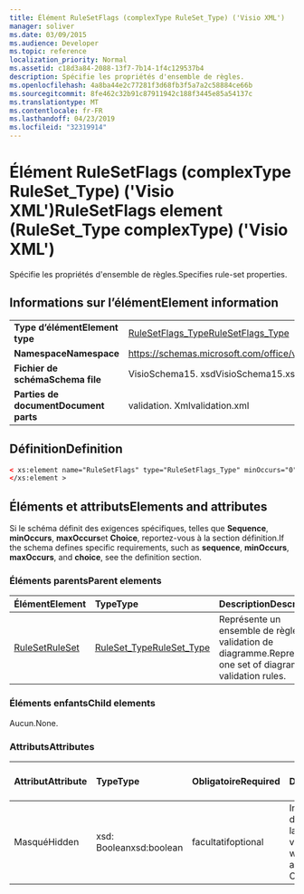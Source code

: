 ```yaml
---
title: Élément RuleSetFlags (complexType RuleSet_Type) ('Visio XML')
manager: soliver
ms.date: 03/09/2015
ms.audience: Developer
ms.topic: reference
localization_priority: Normal
ms.assetid: c18d3a84-2088-13f7-7b14-1f4c129537b4
description: Spécifie les propriétés d'ensemble de règles.
ms.openlocfilehash: 4a8ba44e2c77281f3d68fb3f5a7a2c58884ce66b
ms.sourcegitcommit: 8fe462c32b91c87911942c188f3445e85a54137c
ms.translationtype: MT
ms.contentlocale: fr-FR
ms.lasthandoff: 04/23/2019
ms.locfileid: "32319914"
---
```

# <a name="rulesetflags-element-rulesettype-complextype-visio-xml"></a><span data-ttu-id="d74f7-103">Élément RuleSetFlags (complexType RuleSet_Type) ('Visio XML')</span><span class="sxs-lookup"><span data-stu-id="d74f7-103">RuleSetFlags element (RuleSet_Type complexType) ('Visio XML')</span></span>

<span data-ttu-id="d74f7-104">Spécifie les propriétés d'ensemble de règles.</span><span class="sxs-lookup"><span data-stu-id="d74f7-104">Specifies rule-set properties.</span></span>
  
## <a name="element-information"></a><span data-ttu-id="d74f7-105">Informations sur l’élément</span><span class="sxs-lookup"><span data-stu-id="d74f7-105">Element information</span></span>

|||
|:-----|:-----|
|<span data-ttu-id="d74f7-106">**Type d’élément**</span><span class="sxs-lookup"><span data-stu-id="d74f7-106">**Element type**</span></span> <br/> |[<span data-ttu-id="d74f7-107">RuleSetFlags_Type</span><span class="sxs-lookup"><span data-stu-id="d74f7-107">RuleSetFlags_Type</span></span>](rulesetflags_type-complextypevisio-xml.md) <br/> |
|<span data-ttu-id="d74f7-108">**Namespace**</span><span class="sxs-lookup"><span data-stu-id="d74f7-108">**Namespace**</span></span> <br/> |https://schemas.microsoft.com/office/visio/2012/main  <br/> |
|<span data-ttu-id="d74f7-109">**Fichier de schéma**</span><span class="sxs-lookup"><span data-stu-id="d74f7-109">**Schema file**</span></span> <br/> |<span data-ttu-id="d74f7-110">VisioSchema15. xsd</span><span class="sxs-lookup"><span data-stu-id="d74f7-110">VisioSchema15.xsd</span></span>  <br/> |
|<span data-ttu-id="d74f7-111">**Parties de document**</span><span class="sxs-lookup"><span data-stu-id="d74f7-111">**Document parts**</span></span> <br/> |<span data-ttu-id="d74f7-112">validation. Xml</span><span class="sxs-lookup"><span data-stu-id="d74f7-112">validation.xml</span></span>  <br/> |
   
## <a name="definition"></a><span data-ttu-id="d74f7-113">Définition</span><span class="sxs-lookup"><span data-stu-id="d74f7-113">Definition</span></span>

```XML
< xs:element name="RuleSetFlags" type="RuleSetFlags_Type" minOccurs="0" maxOccurs="1" >
</xs:element >
```

## <a name="elements-and-attributes"></a><span data-ttu-id="d74f7-114">Éléments et attributs</span><span class="sxs-lookup"><span data-stu-id="d74f7-114">Elements and attributes</span></span>

<span data-ttu-id="d74f7-115">Si le schéma définit des exigences spécifiques, telles que **Sequence**, **minOccurs**, **maxOccurs**et **Choice**, reportez-vous à la section définition.</span><span class="sxs-lookup"><span data-stu-id="d74f7-115">If the schema defines specific requirements, such as **sequence**, **minOccurs**, **maxOccurs**, and **choice**, see the definition section.</span></span> 
  
### <a name="parent-elements"></a><span data-ttu-id="d74f7-116">Éléments parents</span><span class="sxs-lookup"><span data-stu-id="d74f7-116">Parent elements</span></span>

|<span data-ttu-id="d74f7-117">**Élément**</span><span class="sxs-lookup"><span data-stu-id="d74f7-117">**Element**</span></span>|<span data-ttu-id="d74f7-118">**Type**</span><span class="sxs-lookup"><span data-stu-id="d74f7-118">**Type**</span></span>|<span data-ttu-id="d74f7-119">**Description**</span><span class="sxs-lookup"><span data-stu-id="d74f7-119">**Description**</span></span>|
|:-----|:-----|:-----|
|[<span data-ttu-id="d74f7-120">RuleSet</span><span class="sxs-lookup"><span data-stu-id="d74f7-120">RuleSet</span></span>](ruleset-element-rulesets_type-complextypevisio-xml.md) <br/> |[<span data-ttu-id="d74f7-121">RuleSet_Type</span><span class="sxs-lookup"><span data-stu-id="d74f7-121">RuleSet_Type</span></span>](ruleset_type-complextypevisio-xml.md) <br/> |<span data-ttu-id="d74f7-122">Représente un ensemble de règles de validation de diagramme.</span><span class="sxs-lookup"><span data-stu-id="d74f7-122">Represents one set of diagram-validation rules.</span></span>  <br/> |
   
### <a name="child-elements"></a><span data-ttu-id="d74f7-123">Éléments enfants</span><span class="sxs-lookup"><span data-stu-id="d74f7-123">Child elements</span></span>

<span data-ttu-id="d74f7-124">Aucun.</span><span class="sxs-lookup"><span data-stu-id="d74f7-124">None.</span></span>
  
### <a name="attributes"></a><span data-ttu-id="d74f7-125">Attributs</span><span class="sxs-lookup"><span data-stu-id="d74f7-125">Attributes</span></span>

|<span data-ttu-id="d74f7-126">**Attribut**</span><span class="sxs-lookup"><span data-stu-id="d74f7-126">**Attribute**</span></span>|<span data-ttu-id="d74f7-127">**Type**</span><span class="sxs-lookup"><span data-stu-id="d74f7-127">**Type**</span></span>|<span data-ttu-id="d74f7-128">**Obligatoire**</span><span class="sxs-lookup"><span data-stu-id="d74f7-128">**Required**</span></span>|<span data-ttu-id="d74f7-129">**Description**</span><span class="sxs-lookup"><span data-stu-id="d74f7-129">**Description**</span></span>|<span data-ttu-id="d74f7-130">**Valeurs possibles**</span><span class="sxs-lookup"><span data-stu-id="d74f7-130">**Possible values**</span></span>|
|:-----|:-----|:-----|:-----|:-----|
|<span data-ttu-id="d74f7-131">Masqué</span><span class="sxs-lookup"><span data-stu-id="d74f7-131">Hidden</span></span>  <br/> |<span data-ttu-id="d74f7-132">xsd: Boolean</span><span class="sxs-lookup"><span data-stu-id="d74f7-132">xsd:boolean</span></span>  <br/> |<span data-ttu-id="d74f7-133">facultatif</span><span class="sxs-lookup"><span data-stu-id="d74f7-133">optional</span></span>  <br/> |<span data-ttu-id="d74f7-134">Indique si l'ensemble de règles apparaît dans la liste règles à vérifier.</span><span class="sxs-lookup"><span data-stu-id="d74f7-134">Specifies whether the rule set appears in the Rules to Check list.</span></span>  <br/> |<span data-ttu-id="d74f7-135">Valeurs du type xsd: Boolean.</span><span class="sxs-lookup"><span data-stu-id="d74f7-135">Values of the xsd:boolean type.</span></span>  <br/> |
   

